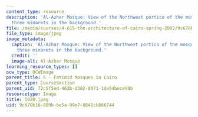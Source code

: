 ```yaml
---
content_type: resource
description: 'Al-Azhar Mosque: View of the Northwest portico of the mosque with the
  three minarets in the background.'
file: /media/courses/4-615-the-architecture-of-cairo-spring-2002/9c670b16809bbe5a99e78841cb866744_1020.jpeg
file_type: image/jpeg
image_metadata:
  caption: 'Al-Azhar Mosque: View of the Northwest portico of the mosque with the
    three minarets in the background.'
  credit: ''
  image-alt: Al-Azhar Mosque
learning_resource_types: []
ocw_type: OCWImage
parent_title: 5 - Fatimid Mosques in Cairo
parent_type: CourseSection
parent_uid: 72c5f5ed-463b-d382-8971-1de94bece98b
resourcetype: Image
title: 1020.jpeg
uid: 9c670b16-809b-be5a-99e7-8841cb866744
---
```

